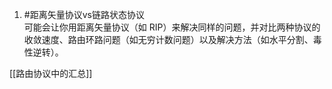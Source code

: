 1. #距离矢量协议vs链路状态协议  
	可能会让你用距离矢量协议（如 RIP）来解决同样的问题，并对比两种协议的收敛速度、路由环路问题（如无穷计数问题）以及解决方法（如水平分割、毒性逆转）。


[[路由协议中的汇总]]